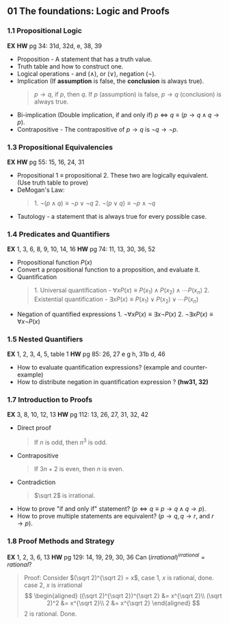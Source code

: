 ## 01 The foundations: Logic and Proofs

### 1.1 Propositional Logic
**EX**
**HW** pg 34: 31d, 32d, e, 38, 39

* Proposition - A statement that has a truth value.
* Truth table and how to construct one.
* Logical operations - and ($\land$), or ($\lor$), negation ($\neg$).
* Implication (If **assumption** is false, the **conclusion** is always true).
  >$p\to q$, if $p$, then $q$.
  If $p$ (assumption) is false, $p\to q$ (conclusion) is always true.
* Bi-implication (Double implication, if and only if) $p \iff q \equiv (p \to q \land q \to p)$.
* Contrapositive - The contrapositive of $p\to q \text{ is } \lnot q \to \lnot p$.

### 1.3 Propositional Equivalencies
**EX**
**HW** pg 55: 15, 16, 24, 31

* Propositional 1 $\equiv$ propositional 2. These two are logically equivalent. (Use truth table to prove)
* DeMogan's Law:
  >1\. $\neg (p\land q) \equiv \neg p \lor \neg  q$
  2\. $\neg (p\lor q) \equiv \neg p \land \neg  q$
* Tautology - a statement that is always true for every possible case.

### 1.4 Predicates and Quantifiers
**EX** 1, 3, 6, 8, 9, 10, 14, 16
**HW** pg 74: 11, 13, 30, 36, 52

* Propositional function $P(x)$
* Convert a propositional function to a proposition, and evaluate it.
* Quantification
  >1\. Universal quantification - $\forall x P(x) \equiv P(x_1) \land P(x_2) \land \cdots P(x_n)$
  2\. Existential quantification - $\exists x P(x) \equiv P(x_1) \lor P(x_2) \lor \cdots P(x_n)$
* Negation of quantified expressions
  1\. $\lnot \forall x P(x) \equiv \exists x \neg P(x)$
  2\. $\lnot \exists x P(x) \equiv \forall x \neg P(x)$

### 1.5 Nested Quantifiers
**EX** 1, 2, 3, 4, 5, table 1
**HW** pg 85: 26, 27 e g h, 31b d, 46

* How to evaluate quantification expressions? (example and counter-example)
* How to distribute negation in quantification expression ? **(hw31, 32)**

### 1.7 Introduction to Proofs
**EX** 3, 8, 10, 12, 13
**HW** pg 112: 13, 26, 27, 31, 32, 42

* Direct proof
  > If $n$ is odd, then $n^3$ is odd.
* Contrapositive
  > If $3n+2$ is even, then $n$ is even.
* Contradiction
  > $\sqrt 2$ is irrational.
* How to prove "if and only if" statement? ($p \iff q \equiv p \to q \land q \to p$).
* How to prove multiple statements are equivalent? ($p \to q, q \to r$, and $r \to p$).

### 1.8 Proof Methods and Strategy
**EX** 1, 2, 3, 6, 13
**HW** pg 129: 14, 19, 29, 30, 36
Can $(irrational)^{irrational}= rational?$
>Proof: Consider $(\sqrt 2)^{\sqrt 2} = x$,
case 1, $x$ is rational, done.
case 2, $x$ is irrational
$$
\begin{aligned}
((\sqrt 2)^{\sqrt 2})^{\sqrt 2} &= x^{\sqrt 2}\\
(\sqrt 2)^2 &= x^{\sqrt 2}\\
2 &= x^{\sqrt 2}
\end{aligned}
$$
2 is rational. Done.
